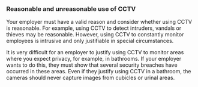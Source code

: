 ###  Reasonable and unreasonable use of CCTV

Your employer must have a valid reason and consider whether using CCTV is
reasonable. For example, using CCTV to detect intruders, vandals or thieves
may be reasonable. However, using CCTV to constantly monitor employees is
intrusive and only justifiable in special circumstances.

It is very difficult for an employer to justify using CCTV to monitor areas
where you expect privacy, for example, in bathrooms. If your employer wants to
do this, they must show that several security breaches have occurred in these
areas. Even if they justify using CCTV in a bathroom, the cameras should never
capture images from cubicles or urinal areas.
